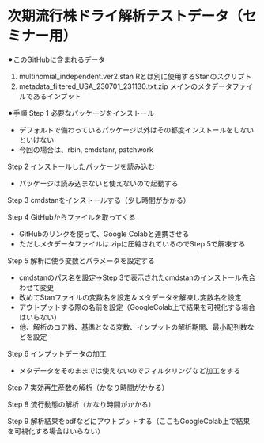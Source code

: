 # 次期流行株ドライ解析テストデータ（セミナー用）
⚫︎このGitHubに含まれるデータ
1. multinomial_independent.ver2.stan
   Rとは別に使用するStanのスクリプト
2. metadata_filtered_USA_230701_231130.txt.zip
   メインのメタデータファイルであるインプット

⚫︎手順
Step 1 必要なパッケージをインストール
- デフォルトで備わっているパッケージ以外はその都度インストールをしないといけない
- 今回の場合は、rbin, cmdstanr, patchwork

Step 2 インストールしたパッケージを読み込む
- パッケージは読み込まないと使えないので起動する

Step 3 cmdstanをインストールする（少し時間がかかる）

Step 4 GitHubからファイルを取ってくる
- GitHubのリンクを使って、Google Colabと連携させる
- ただしメタデータファイルは.zipに圧縮されているのでStep 5で解凍する

Step 5 解析に使う変数とパラメータを設定する
- cmdstanのパス名を設定→Step 3で表示されたcmdstanのインストール先合わせて変更
- 改めてStanファイルの変数名を設定＆メタデータを解凍し変数名を設定
- アウトプットする際の名前を設定（GoogleColab上で結果を可視化する場合はいらない）
- 他、解析のコア数、基準となる変数、インプットの解析期間、最小配列数などを設定

Step 6 インプットデータの加工
- メタデータをそのままでは使えないのでフィルタリングなど加工をする

Step 7 実効再生産数の解析（かなり時間がかかる）

Step 8 流行動態の解析（かなり時間がかかる）

Step 9 解析結果をpdfなどにアウトプットする（ここもGoogleColab上で結果を可視化する場合はいらない）
  
